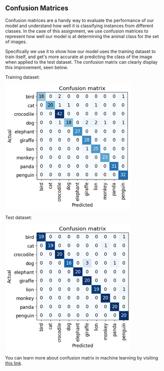 ## Confusion Matrices

Confusion matrices are a handy way to evaluate the performance of our model and understand how well it is classifying instances from different classes. In the case of this assignment, we use confusion matrices to represent how well our model is at determining the animal class for the set of images.

Specifically we use it to show how our model uses the training dataset to train itself, and get's more accurate at predicting the class of the image when applied to the test dataset. The confusion matrix can clearly display this improvement, seen below.

Training dataset:

<img src="confusiontrain.PNG" alt="Image of Confusion Train" width="400" height="400">



Test dataset:

<img src="confusiontest.PNG" alt="Image of Confusion Test" width="400" height="400">


You can learn more about confusion matrix in machine learning by visiting [this link](https://www.simplilearn.com/tutorials/machine-learning-tutorial/confusion-matrix-machine-learning#:~:text=A%20confusion%20matrix%20presents%20a,actual%20values%20of%20a%20classifier.).
